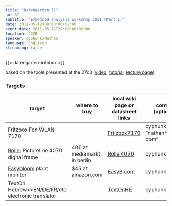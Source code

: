 ```yaml
---
title: "Datengarten 37"
no: 37
subtitle: "Embedded analysis workshop 2011 (Part I)"
date: 2011-05-12T00:00:00+02:00
event_date: 2011-05-12T20:00:00+02:00
location: CCCB
speaker: cyphunk/Nathan
language: Englisch
streaming: false
---
```

{{< datengarten-infobox >}}

based on the tools presented at the 27c3
([video](http://www.youtube.com/watch?v=YD7UY0CBvnY),
[tutorial](http://events.ccc.de/congress/2010/wiki/Embedded_Analysis),
[lecture page](http://events.ccc.de/congress/2010/Fahrplan/events/4011.en.html)).

### Targets

target                                                                |where to buy                                                                                                          |local wiki page or datasheet links       |contact (optional)
----------------------------------------------------------------------|----------------------------------------------------------------------------------------------------------------------|-----------------------------------------|------------------------------
Fritzbox Fon WLAN 7170                                                |                                                                                                                      |[Frtizbox7170](Frtizbox7170 "wikilink")  |cyphunk “nathan\*squimp com”
[Rollei](http://www.rcp-technik.com/) Pictureline 4070 digital frame  |40€ at mediamarkt in berlin                                                                                           |[Rollei4070](Rollei4070 "wikilink")      |cyphunk
[Easybloom](http://www.easybloom.com/) plant monitor                  |\$45 at [amazon.com](http://www.amazon.com/Black-Decker-PCS10-Digital-Sensor/dp/B003Z4JV8K/ref=sr_1_1?s=home-garden)  |[EasyBloom](EasyBloom "wikilink")        |cyphunk
TextOn Hebrew&lt;&gt;EN/DE/FR/etc electronic translator               |                                                                                                                      |[TextOnHE](TextOnHE "wikilink")          |cyphunk



